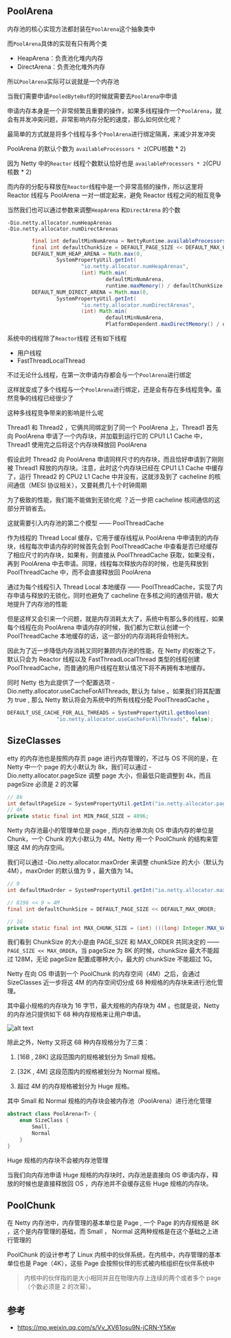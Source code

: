 
## PoolArena


内存池的核心实现方法都封装在`PoolArena`这个抽象类中


而`PoolArena`具体的实现有只有两个类

- HeapArena：负责池化堆内内存
- DirectArena：负责池化堆外内存


所以`PoolArena`实际可以说就是一个内存池

当我们需要申请`PooledByteBuf`的时候就需要去`PoolArena`中申请


申请内存本身是一个非常频繁且重要的操作，如果多线程操作一个`PoolArena`，就会有并发冲突问题，非常影响内存分配的速度，那么如何优化呢？


最简单的方式就是将多个线程与多个`PoolArena`进行绑定隔离，来减少并发冲突



PoolArena 的默认个数为 `availableProcessors * 2`(CPU核数 * 2)

因为 Netty 中的`Reactor` 线程个数默认恰好也是 `availableProcessors * 2`(CPU核数 * 2)

而内存的分配与释放在`Reactor`线程中是一个非常高频的操作，所以这里将 Reactor 线程与 PoolArena 一对一绑定起来，避免 Reactor 线程之间的相互竞争



当然我们也可以通过参数来调整`HeapArena` 和`DirectArena` 的个数

```shell
-Dio.netty.allocator.numHeapArenas
-Dio.netty.allocator.numDirectArenas
```


```java
        final int defaultMinNumArena = NettyRuntime.availableProcessors() * 2;
        final int defaultChunkSize = DEFAULT_PAGE_SIZE << DEFAULT_MAX_ORDER;
        DEFAULT_NUM_HEAP_ARENA = Math.max(0,
                SystemPropertyUtil.getInt(
                        "io.netty.allocator.numHeapArenas",
                        (int) Math.min(
                                defaultMinNumArena,
                                runtime.maxMemory() / defaultChunkSize / 2 / 3)));
        DEFAULT_NUM_DIRECT_ARENA = Math.max(0,
                SystemPropertyUtil.getInt(
                        "io.netty.allocator.numDirectArenas",
                        (int) Math.min(
                                defaultMinNumArena,
                                PlatformDependent.maxDirectMemory() / defaultChunkSize / 2 / 3)));
```



系统中的线程除了`Reactor`线程 还有如下线程

- 用户线程
- FastThreadLocalThread


不过无论什么线程，在第一次申请内存都会与一个`PoolArena`进行绑定



这样就变成了多个线程与一个`PoolArena`进行绑定，还是会有存在多线程竞争。虽然竞争的线程已经很少了

这种多线程竞争带来的影响是什么呢

Thread1 和 Thread2 ，它俩共同绑定到了同一个 PoolArena 上，Thread1 首先向 PoolArena 申请了一个内存块，并加载到运行它的 CPU1  L1 Cache 中，Thread1 使用完之后将这个内存块释放回 PoolArena


假设此时 Thread2 向 PoolArena 申请同样尺寸的内存块，而且恰好申请到了刚刚被 Thread1 释放的内存块。注意，此时这个内存块已经在 CPU1  L1 Cache 中缓存了，运行 Thread2 的 CPU2  L1 Cache 中并没有，这就涉及到了 cacheline 的核间通信（MESI 协议相关），又要耗费几十个时钟周期

为了极致的性能，我们能不能做到无锁化呢 ？近一步把 cacheline 核间通信的这部分开销省去。

这就需要引入内存池的第二个模型 —— PoolThreadCache

作为线程的 Thread Local 缓存，它用于缓存线程从 PoolArena 中申请到的内存块，线程每次申请内存的时候首先会到 PoolThreadCache 中查看是否已经缓存了相应尺寸的内存块，如果有，则直接从 PoolThreadCache 获取，如果没有，再到 PoolArena 中去申请。同理，线程每次释放内存的时候，也是先释放到 PoolThreadCache 中，而不会直接释放回 PoolArena


通过为每个线程引入 Thread Local 本地缓存 —— PoolThreadCache，实现了内存申请与释放的无锁化，同时也避免了 cacheline 在多核之间的通信开销，极大地提升了内存池的性能


但是这样又会引来一个问题，就是内存消耗太大了，系统中有那么多的线程，如果每个线程在向 PoolArena 申请内存的时候，我们都为它默认创建一个 PoolThreadCache 本地缓存的话，这一部分的内存消耗将会特别大。



因此为了近一步降低内存消耗又同时兼顾内存池的性能，在 Netty 的权衡之下，默认只会为 Reactor 线程以及  FastThreadLocalThread 类型的线程创建 PoolThreadCache，而普通的用户线程在默认情况下将不再拥有本地缓存。

同时 Netty 也为此提供了一个配置选项 -Dio.netty.allocator.useCacheForAllThreads, 默认为 false 。如果我们将其配置为 true , 那么 Netty 默认将会为系统中的所有线程分配 PoolThreadCache 。

```java
DEFAULT_USE_CACHE_FOR_ALL_THREADS = SystemPropertyUtil.getBoolean(
                "io.netty.allocator.useCacheForAllThreads", false);
```


## SizeClasses

etty 的内存池也是按照内存页 page 进行内存管理的，不过与 OS 不同的是，在 Netty 中一个 page 的大小默认为 8k，我们可以通过 -Dio.netty.allocator.pageSize 调整 page 大小，但最低只能调整到 4k，而且 pageSize 必须是 2 的次幂

```java
// 8k
int defaultPageSize = SystemPropertyUtil.getInt("io.netty.allocator.pageSize", 8192);
// 4K
private static final int MIN_PAGE_SIZE = 4096;
```

Netty 内存池最小的管理单位是 page , 而内存池单次向 OS 申请内存的单位是 Chunk，一个 Chunk 的大小默认为 4M。Netty 用一个 PoolChunk 的结构来管理这 4M 的内存空间。

我们可以通过 -Dio.netty.allocator.maxOrder 来调整 chunkSize 的大小（默认为 4M），maxOrder 的默认值为 9 ，最大值为 14。

```java
// 9
int defaultMaxOrder = SystemPropertyUtil.getInt("io.netty.allocator.maxOrder", 9);

// 8196 << 9 = 4M
final int defaultChunkSize = DEFAULT_PAGE_SIZE << DEFAULT_MAX_ORDER;

// 1G
private static final int MAX_CHUNK_SIZE = (int) (((long) Integer.MAX_VALUE + 1) / 2);
```

我们看到 ChunkSize 的大小是由 PAGE_SIZE 和 MAX_ORDER 共同决定的 —— `PAGE_SIZE << MAX_ORDER`，当 pageSize 为 8K 的时候，chunkSize 最大不能超过 128M，无论 pageSize 配置成哪种大小，最大的 chunkSize 不能超过 1G。


Netty 在向 OS 申请到一个 PoolChunk 的内存空间（4M）之后，会通过 SizeClasses 近一步将这 4M 的内存空间切分成 68 种规格的内存块来进行池化管理。

其中最小规格的内存块为 16 字节，最大规格的内存块为 4M 。也就是说，Netty 的内存池只提供如下 68 种内存规格来让用户申请。

![alt text](images/netty-SizeClasses-type.png)

除此之外，Netty 又将这 68 种内存规格分为了三类：

1. [16B , 28K] 这段范围内的规格被划分为 Small 规格。

2. [32K , 4M] 这段范围内的规格被划分为 Normal 规格。

3. 超过 4M 的内存规格被划分为 Huge 规格。


其中 Small 和 Normal 规格的内存块会被内存池（PoolArena）进行池化管理

```java
abstract class PoolArena<T> {
    enum SizeClass {
        Small,
        Normal
    }
}
```


Huge 规格的内存块不会被内存池管理

当我们向内存池申请 Huge 规格的内存块时，内存池是直接向 OS 申请内存，释放的时候也是直接释放回 OS ，内存池并不会缓存这些 Huge 规格的内存块。


## PoolChunk

在 Netty 内存池中，内存管理的基本单位是 Page , 一个 Page 的内存规格是 8K ，这个是内存管理的基础，而 Small ， Normal 这两种规格是在这个基础之上进行管理的


PoolChunk 的设计参考了 Linux 内核中的伙伴系统，在内核中，内存管理的基本单位也是 Page（4K），这些 Page 会按照伙伴的形式被内核组织在伙伴系统中


> 内核中的伙伴指的是大小相同并且在物理内存上连续的两个或者多个 page（个数必须是 2 的次幂）。




## 参考

- https://mp.weixin.qq.com/s/Vv_XV61osu9N-jCRN-Y5Kw